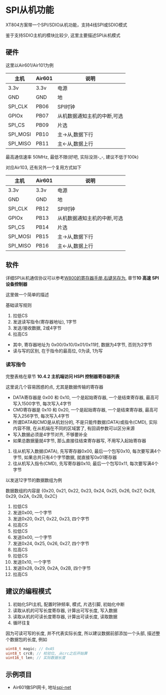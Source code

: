 # SPI从机功能

XT804方案带一个SPI/SDIO从机功能，支持4线SPI或SDIO模式

鉴于支持SDIO主机的模块比较少, 这里主要描述SPI从机模式

## 硬件

这里以Air601/Air101为例

|主机            |Air601|说明           |
|----------------|------|---------------|
|3.3v            | 3.3v | 电源          |
|GND             | GND  | 地            |
|SPI_CLK         | PB06 | SPI时钟|
|GPIOx           | PB07 | 从机数据通知主机的中断,可选|
|SPI_CS          | PB09 | 片选          |
|SPI_MOSI        | PB10 | 主->从,数据下行|
|SPI_MISO        | PB11 | 主<-从,数据上行|

最高通信速率 50MHz, 最低不限(好吧, 实际没测-_-, 建议不低于100k)

对应Air103, 还有另外一个复用方式如下

|主机            |Air601|说明           |
|----------------|------|---------------|
|3.3v            | 3.3v | 电源          |
|GND             | GND  | 地            |
|SPI_CLK         | PB12 | SPI时钟|
|GPIOx           | PB13 | 从机数据通知主机的中断,可选|
|SPI_CS          | PB14 | 片选          |
|SPI_MOSI        | PB15 | 主->从,数据下行|
|SPI_MISO        | PB16 | 主<-从,数据上行|

## 软件

详细SPI从机通信协议可以参考[W800的寄存器手册,右键另存为](https://www.winnermicro.com/upload/1/editor/1663831830972.pdf), 章节**10 高速 SPI 设备控制器**

这里做一个简单的描述

基础读写规则

1. 拉低CS
2. 发送读写指令(寄存器地址), 1字节
3. 发送/接收数据, 2或4字节
4. 拉高CS

* 其中, 寄存器地址为 0x00/0x10/0x01/0x11时, 数据为4字节, 否则为2字节
* 读与写的区别, 在于指令的最高位, 0为读, 1为写

### 读写指令

完整表格在章节 **10.4.2 主机端访问 HSPI 控制器寄存器列表**

这里说几个容易困惑的点, 尤其是数据传输的寄存器

* DATA寄存器是 0x00 和 0x10, 一个是起始寄存器, 一个是结束寄存器, 最高可写入1500字节, 每次写入4字节
* CMD寄存器是 0x10 和 0x20, 一个是起始寄存器, 一个是结束寄存器, 最高可写入256字节, 每次写入4字节
* 所谓DATA和CMD是从机划分的, 不是只能传数据(DATA)或指令(CMD), 实际内容不限, 在从机端在不同的区域罢了, 有回调参数可以区分来源
* 写入数据必须是4字节对齐, 不够要补全
* 如果总数据量就4字节, 那么直接往结束寄存器写, 不用写入起始寄存器

1. 往从机写入数据(DATA), 先写寄存器0x00, 最后一个包写0x10, 每次要写满4个字节, 如果总共只有4个字节数据, 就直接写0x01寄存器
2. 往从机写入指令(CMD), 先写寄存器0x10, 最后一个包写0x11, 每次要写满4个字节

以发送12字节的数据数组为例

数据数组的内容是 {0x20, 0x21, 0x22, 0x23, 0x24, 0x25, 0x26, 0x27, 0x28, 0x29, 0x2A, 0x2B, 0x2C}

1. 拉低CS
2. 发送0x00, 一个字节
3. 发送0x20, 0x21, 0x22, 0x23, 四个字节
4. 拉高CS
5. 拉低CS
6. 发送0x00, 一个字节
7. 发送0x24, 0x25, 0x26, 0x27, 四个字节
8. 拉高CS
9. 拉低CS
10. 发送0x10, 一个字节
11. 发送0x28, 0x29, 0x2A, 0x2B, 四个字节
12. 拉高CS

## 建议的编程模式

1. 初始化SPI主机, 配置时钟频率, 模式, 片选引脚, 初始化中断
2. 读取从机的可写长度寄存器, 计算出可写长度, 写入数据
3. 读取从机的可读长度寄存器, 计算出可读长度, 读取数据
4. 循环往复

因为可读可写的长度, 并不代表实际长度, 所以建议数据前部添加一个头部, 描述整个数据包的长度, 例如

```c
uint8_t magic; // 0xA5
uint8_t crc8; // 校验位, 从crc之后开始算
uint16_t len; // 实际数据长度
```

## 示例项目

* Air601做SPI网卡, 地址[spi-net](https://github.com/wendal/xt804-spinet)
